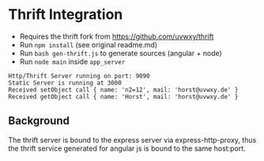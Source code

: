 # Thrift Integration

- Requires the thrift fork from https://github.com/uvwxy/thrift
- Run `npm install` (see original readme.md)
- Run `bash gen-thrift.js` to generate sources (angular + node)
- Run `node main` inside `app_server`


```
Http/Thrift Server running on port: 9090
Static Server is running at 3000
Received setObject call { name: 'n2=12', mail: 'horst@uvwxy.de' }
Received getObject call { name: 'Horst', mail: 'horst@uvwxy.de' }
```

## Background
The thrift server is bound to the express server via express-http-proxy,
thus the thrift service generated for angular js is bound to the same host:port.
